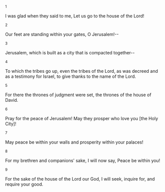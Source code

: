 <sup>1</sup> 

I was glad when they said to me, Let us go to the house of the Lord! 

<sup>2</sup> 

Our feet are standing within your gates, O Jerusalem!-- 

<sup>3</sup> 

Jerusalem, which is built as a city that is compacted together-- 

<sup>4</sup> 

To which the tribes go up, even the tribes of the Lord, as was decreed and as a testimony for Israel, to give thanks to the name of the Lord. 

<sup>5</sup> 

For there the thrones of judgment were set, the thrones of the house of David. 

<sup>6</sup> 

Pray for the peace of Jerusalem! May they prosper who love you [the Holy City]! 

<sup>7</sup> 

May peace be within your walls and prosperity within your palaces! 

<sup>8</sup> 

For my brethren and companions' sake, I will now say, Peace be within you! 

<sup>9</sup> 

For the sake of the house of the Lord our God, I will seek, inquire for, and require your good.